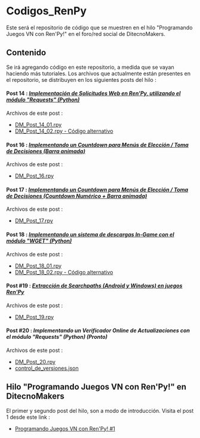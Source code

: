 # Codigos_RenPy
Este será el repositorio de código que se muestren en el hilo "Programando Juegos VN con Ren'Py!" en el foro/red social de DitecnoMakers.


## Contenido
Se irá agregando código en este repositorio, a medida que se vayan haciendo más tutoriales.
Los archivos que actualmente están presentes en el repositorio, se distribuyen en los siguientes posts del hilo :

#### Post 14 : _[Implementación de Solicitudes Web en Ren'Py, utilizando el módulo "Requests" (Python)](https://ditecnomakers.com/programando-juegos-vn-con-renpy-14-2/)_
Archivos de este post :
* [DM_Post_14_01.rpy](https://github.com/CharlieFuu69/Codigos_RenPy/blob/4a0be8e771d0bf1bc82264a7d3fd2dc47c96eab6/DM_Post_14_01.rpy)
* [DM_Post_14_02.rpy - Código alternativo](https://github.com/CharlieFuu69/Codigos_RenPy/blob/4a0be8e771d0bf1bc82264a7d3fd2dc47c96eab6/DM_Post_14_02.rpy)

#### Post 16 : _[Implementando un Countdown para Menús de Elección / Toma de Decisiones (Barra animada)](https://ditecnomakers.com/programando-juegos-vn-con-renpy-16/)_
Archivos de este post :
* [DM_Post_16.rpy](https://github.com/CharlieFuu69/Codigos_RenPy/blob/b4744f249e1e5c2f3042d57f932c3b91de4b5c3a/DM_Post_16.rpy)

#### Post 17 : _[Implementando un Countdown para Menús de Elección / Toma de Decisiones (Countdown Numérico + Barra animada)](https://ditecnomakers.com/programando-juegos-vn-con-renpy-17-2/)_
Archivos de este post :
* [DM_Post_17.rpy](https://github.com/CharlieFuu69/Codigos_RenPy/blob/b97dd634f3a931480cb6421f10f5353f4e5d86b4/DM_Post_17.rpy)

#### Post 18 : _[Implementando un sistema de descargas In-Game con el módulo "WGET" (Python)](https://ditecnomakers.com/programando-juegos-vn-con-renpy-18/)_

Archivos de este post :
* [DM_Post_18_01.rpy](https://github.com/CharlieFuu69/Codigos_RenPy/blob/7d30b90fdee62f149277b54040ba5c5dfac0ef49/DM_Post_18_01.rpy)
* [DM_Post_18_02.rpy - Código alternativo](https://github.com/CharlieFuu69/Codigos_RenPy/blob/c7f9837bc93f21a1f3609010304473f30982b8a0/DM_Post_18_02.rpy)

#### Post #19 : _[Extracción de Searchpaths (Android y Windows) en juegos Ren'Py](https://ditecnomakers.com/programando-juegos-vn-con-renpy-19/)_

Archivos de este post :
* [DM_Post_19.rpy](https://github.com/CharlieFuu69/Codigos_RenPy/blob/0b494f3c6d9e658839da4cf1095252e8a726980b/DM_Post_19.rpy)


#### Post #20 : _Implementando un Verificador Online de Actualizaciones con el módulo "Requests" (Python) (Pronto)_

Archivos de este post :
* [DM_Post_20.rpy](https://github.com/CharlieFuu69/Codigos_RenPy/blob/44a1ce8be870b60987d403818c3794b42fa5ba28/DM_Post_20.rpy)
* [control_de_versiones.json](https://github.com/CharlieFuu69/Codigos_RenPy/blob/f488cbffbbd11b7aed80db784e70dfc1ec60c1e2/control_de_versiones.json)


## Hilo "Programando Juegos VN con Ren'Py!" en DitecnoMakers
El primer y segundo post del hilo, son a modo de introducción. Visita el post 1 desde este link :

* [Programando Juegos VN con Ren'Py! #1](https://ditecnomakers.com/programa-juegos-vn-con-renpy-1-que-es-renpy-a-que-tipo-de-juegos-esta-orientado-este-motor/)
